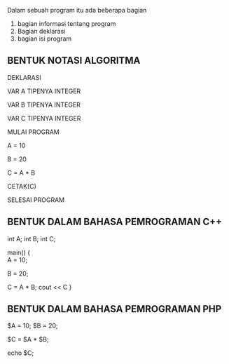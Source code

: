 Dalam sebuah program itu ada beberapa bagian

1. bagian informasi tentang program
2. Bagian deklarasi
3. bagian isi program

## BENTUK NOTASI ALGORITMA

DEKLARASI

VAR A TIPENYA INTEGER

VAR B TIPENYA INTEGER

VAR C TIPENYA INTEGER

MULAI PROGRAM

A = 10

B = 20

C = A * B

CETAK(C)

SELESAI PROGRAM

## BENTUK DALAM BAHASA PEMROGRAMAN C++
 int A;
 int B;
 int C;
 
main() {  
  A = 10;
  
  B = 20;
  
  C = A * B;
  cout << C
}

## BENTUK DALAM BAHASA PEMROGRAMAN PHP

$A = 10;
$B = 20;

$C = $A * $B;

echo $C;
